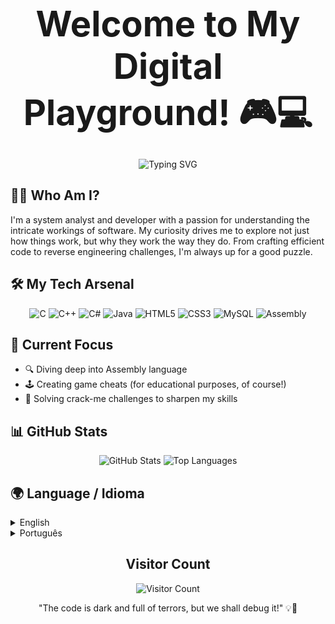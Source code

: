 <div align="center">

# <span style="font-size: 2em;">Welcome to My Digital Playground! 🎮💻</span>

![Typing SVG](https://readme-typing-svg.herokuapp.com?font=Fira+Code&pause=1000&color=36BCF7FF&center=true&vCenter=true&width=435&lines=System+Analysis+%26+Development;Reverse+Engineering+Enthusiast;Always+Curious,+Always+Learning)

</div>

## 🕵️‍♂️ Who Am I?

I'm a system analyst and developer with a passion for understanding the intricate workings of software. My curiosity drives me to explore not just how things work, but why they work the way they do. From crafting efficient code to reverse engineering challenges, I'm always up for a good puzzle.

## 🛠️ My Tech Arsenal

<div align="center">

![C](https://img.shields.io/badge/-C-00599C?style=for-the-badge&logo=c&logoColor=white)
![C++](https://img.shields.io/badge/-C++-00599C?style=for-the-badge&logo=c%2B%2B&logoColor=white)
![C#](https://img.shields.io/badge/-C%23-239120?style=for-the-badge&logo=c-sharp&logoColor=white)
![Java](https://img.shields.io/badge/-Java-007396?style=for-the-badge&logo=java&logoColor=white)
![HTML5](https://img.shields.io/badge/-HTML5-E34F26?style=for-the-badge&logo=html5&logoColor=white)
![CSS3](https://img.shields.io/badge/-CSS3-1572B6?style=for-the-badge&logo=css3&logoColor=white)
![MySQL](https://img.shields.io/badge/-MySQL-4479A1?style=for-the-badge&logo=mysql&logoColor=white)
![Assembly](https://img.shields.io/badge/-Assembly-007AAC?style=for-the-badge&logo=assemblyscript&logoColor=white)

</div>

## 🎯 Current Focus

- 🔍 Diving deep into Assembly language
- 🕹️ Creating game cheats (for educational purposes, of course!)
- 🧩 Solving crack-me challenges to sharpen my skills

## 📊 GitHub Stats

<div align="center">

<img src="https://github-readme-stats.vercel.app/api?username=KnucklesB&show_icons=true&theme=radical" alt="GitHub Stats" />

<img src="https://github-readme-stats.vercel.app/api/top-langs/?username=KnucklesB&layout=compact&theme=radical" alt="Top Languages" />

</div>

## 🌍 Language / Idioma

<details>
<summary>English</summary>
<br>
I'm a system analyst and developer with a knack for unraveling complex software mysteries. My toolkit includes C, C++, C#, Java, and web technologies. Currently, I'm exploring the fascinating world of Assembly while honing my skills through game cheat development and crack-me challenges.
</details>

<details>
<summary>Português</summary>
<br>
Sou um analista e desenvolvedor de sistemas com talento para desvendar mistérios complexos de software. Meu conjunto de ferramentas inclui C, C++, C#, Java e tecnologias web. Atualmente, estou explorando o fascinante mundo do Assembly enquanto aprimoro minhas habilidades através do desenvolvimento de cheats para jogos e desafios de crack-me.
</details>

<div align="center">

## Visitor Count

![Visitor Count](https://profile-counter.glitch.me/KnucklesB/count.svg)

</div>
<div align="center">
"The code is dark and full of terrors, but we shall debug it!" 💡🐛
</div>
